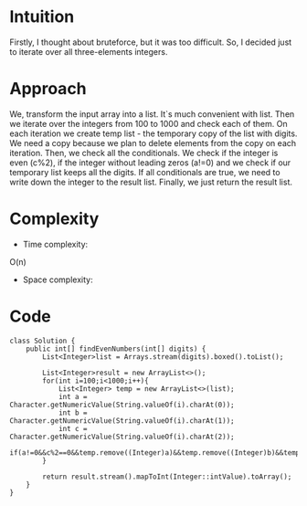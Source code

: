 # Intuition
<!-- Describe your first thoughts on how to solve this problem. -->
Firstly, I thought about bruteforce, but it was too difficult. So, I decided just to iterate over all three-elements integers. 
# Approach
<!-- Describe your approach to solving the problem. -->
We, transform the input array into a list. It`s much convenient with list. Then we iterate over the integers from 100 to 1000 and check each of them. On each iteration we create temp list - the temporary copy of the list with digits. We need a copy because we plan to delete elements from the copy on each iteration. Then, we check all the conditionals. We check if the integer is even (c%2), if the integer without leading zeros (a!=0) and we check if our temporary list keeps all the digits. If all conditionals are true, we need to write down the integer to the result list. Finally, we just return the result list.
# Complexity
- Time complexity:
<!-- Add your time complexity here, e.g. $$O(n)$$ -->
O(n)
- Space complexity:
<!-- Add your space complexity here, e.g. $$O(n)$$ -->

# Code
```
class Solution {
    public int[] findEvenNumbers(int[] digits) {
        List<Integer>list = Arrays.stream(digits).boxed().toList();

        List<Integer>result = new ArrayList<>();
        for(int i=100;i<1000;i++){
            List<Integer> temp = new ArrayList<>(list);
            int a = Character.getNumericValue(String.valueOf(i).charAt(0));
            int b = Character.getNumericValue(String.valueOf(i).charAt(1));
            int c = Character.getNumericValue(String.valueOf(i).charAt(2));
            if(a!=0&&c%2==0&&temp.remove((Integer)a)&&temp.remove((Integer)b)&&temp.remove((Integer)c))result.add(i);
        }

        return result.stream().mapToInt(Integer::intValue).toArray();
    }
}
```